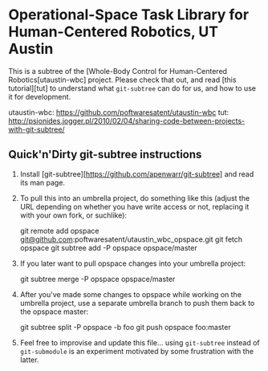 Operational-Space Task Library for Human-Centered Robotics, UT Austin
=====================================================================

This is a subtree of the [Whole-Body Control for Human-Centered
Robotics[utaustin-wbc] project. Please check that out, and read [this
tutorial][tut] to understand what `git-subtree` can do for us, and how
to use it for development.

utaustin-wbc: https://github.com/poftwaresatent/utaustin-wbc
tut: http://psionides.jogger.pl/2010/02/04/sharing-code-between-projects-with-git-subtree/

Quick'n'Dirty git-subtree instructions
--------------------------------------

1. Install [git-subtree][https://github.com/apenwarr/git-subtree] and
   read its man page.

2. To pull this into an umbrella project, do something like this
   (adjust the URL depending on whether you have write access or not,
   replacing it with your own fork, or suchlike):

    git remote add opspace git@github.com:poftwaresatent/utaustin_wbc_opspace.git
    git fetch opspace
    git subtree add -P opspace opspace/master

3. If you later want to pull opspace changes into your umbrella project:

    git subtree merge -P opspace opspace/master

4. After you've made some changes to opspace while working on the
   umbrella project, use a separate umbrella branch to push them back
   to the opspace master:

    git subtree split -P opspace -b foo
    git push opspace foo:master

5. Feel free to improvise and update this file... using `git-subtree`
   instead of `git-submodule` is an experiment motivated by some
   frustration with the latter.
